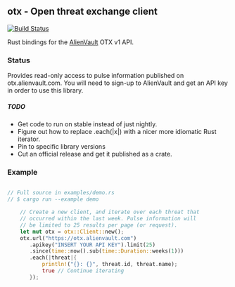 ## otx - Open threat exchange client
[![Build
Status](https://travis-ci.org/gcmurphy/rust-otx.svg)](https://travis-ci.org/gcmurphy/rust-otx)

Rust bindings for the [AlienVault](
://www.alienvault.com/open-threat-exchange) OTX v1 API.

### Status

Provides read-only access to pulse information published on
otx.alienvault.com. You will need to sign-up to AlienVault
and get an API key in order to use this library.

##### TODO
  - Get code to run on stable instead of just nightly.
  - Figure out how to replace .each(|x|) with a nicer more
    idiomatic Rust iterator.
  - Pin to specific library versions
  - Cut an official release and get it published as a crate.


### Example

```rust

// Full source in examples/demo.rs
// $ cargo run --example demo

    // Create a new client, and iterate over each threat that
    // occurred within the last week. Pulse information will
    // be limited to 25 results per page (or request).
    let mut otx = otx::Client::new();
    otx.url("https://otx.alienvault.com")
       .apikey("INSERT YOUR API KEY").limit(25)
       .since(time::now().sub(time::Duration::weeks(1)))
       .each(|threat|{
           println!("{}: {}", threat.id, threat.name);
           true // Continue iterating
       });

```
